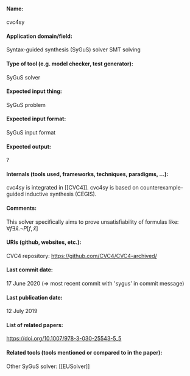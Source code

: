 #### Name:
cvc4sy

#### Application domain/field:
Syntax-guided synthesis (SyGuS) solver
SMT solving

#### Type of tool (e.g. model checker, test generator):
SyGuS solver

#### Expected input thing:
SyGuS problem

#### Expected input format:
SyGuS input format

#### Expected output:
?

#### Internals (tools used, frameworks, techniques, paradigms, ...):
cvc4sy is integrated in [[CVC4]].
cvc4sy is based on counterexample-guided inductive synthesis (CEGIS).

#### Comments:
This solver specifically aims to prove unsatisfiability of formulas like: $\forall f \exists \bar{x}. \neg P[f,\bar{x}]$

#### URIs (github, websites, etc.):
CVC4 repository: https://github.com/CVC4/CVC4-archived/

#### Last commit date:
17 June 2020 (=> most recent commit with 'sygus' in commit message)

#### Last publication date:
12 July 2019

#### List of related papers:
https://doi.org/10.1007/978-3-030-25543-5_5

#### Related tools (tools mentioned or compared to in the paper):
Other SyGuS solver: [[EUSolver]]